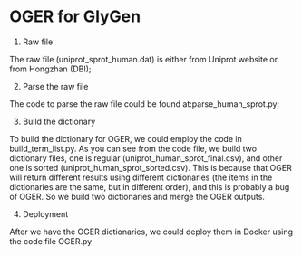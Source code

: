 # OGER for GlyGen
1. Raw file

The raw file (uniprot_sprot_human.dat) is either from Uniprot website or from Hongzhan (DBI);

2. Parse the raw file

The code to parse the raw file could be found at:parse_human_sprot.py;  

3. Build the dictionary

To build the dictionary for OGER, we could employ the code in build_term_list.py. As you can see from the code file, we build two dictionary files, one is regular (uniprot_human_sprot_final.csv), and other one is sorted (uniprot_human_sprot_sorted.csv). This is because that OGER will return different results using different dictionaries (the items in the dictionaries are the same, but in different order), and this is probably a bug of OGER. So we build two dictionaries and merge the OGER outputs.

4. Deployment

After we have the OGER dictionaries, we could deploy them in Docker using the code file OGER.py
